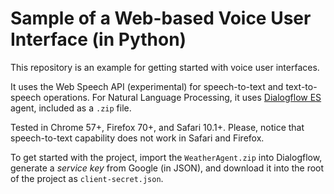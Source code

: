 # Sample of a Web-based Voice User Interface (in Python)

This repository is an example for getting started with voice user interfaces.

It uses the Web Speech API (experimental) for speech-to-text and text-to-speech operations. For Natural Language Processing, it uses [Dialogflow ES](https://dialogflow.cloud.google.com) agent, included as a `.zip` file.

Tested in Chrome 57+, Firefox 70+, and Safari 10.1+. Please, notice that speech-to-text capability does not work in Safari and Firefox.

To get started with the project, import the `WeatherAgent.zip` into Dialogflow, generate a _service key_ from Google (in JSON), and download it into the root of the project as `client-secret.json`.
